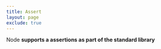 ```yaml
---
title: Assert
layout: page
exclude: true
---
```


Node **supports a assertions as part of the standard library** 
<!--stackedit_data:
eyJoaXN0b3J5IjpbLTEyNzg1OTU4NF19
-->